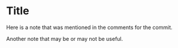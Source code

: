 # Title

Here is a note that was mentioned in the comments for the commit.

Another note that may be or may not be useful.
